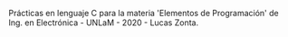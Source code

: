 Prácticas en lenguaje C para la materia 'Elementos de Programación' de Ing. en Electrónica - UNLaM - 2020 - Lucas Zonta.